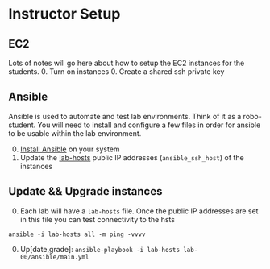 # Instructor Setup

## EC2

  Lots of notes will go here about how to setup the EC2 instances for the students.
  0. Turn on instances
  0. Create a shared ssh private key

## Ansible
  Ansible is used to automate and test lab environments.  Think of it as a robo-student.  You will need to install and configure a few files in order for ansible to be usable within the lab environment.

  0. [Install Ansible](http://docs.ansible.com/ansible/intro_installation.html) on your system
  0. Update the [lab-hosts](../lab-hosts) public IP addresses (`ansible_ssh_host`) of the instances

## Update && Upgrade instances

  0. Each lab will have a `lab-hosts` file.  Once the public IP addresses are set in this file you can test connectivity to the hsts
  
  `ansible -i lab-hosts all -m ping -vvvv`
  
  0. Up[date,grade]: `ansible-playbook -i lab-hosts lab-00/ansible/main.yml`
